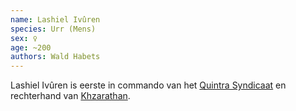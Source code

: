 ```yaml
---
name: Lashiel Ivûren
species: Urr (Mens)
sex: ♀
age: ~200
authors: Wald Habets
---
```


Lashiel Ivûren is eerste in commando van het [Quintra Syndicaat](/wiki/geopolitics/quintra-syndicaat) en rechterhand van [Khzarathan](/wiki/people/khzarathan).